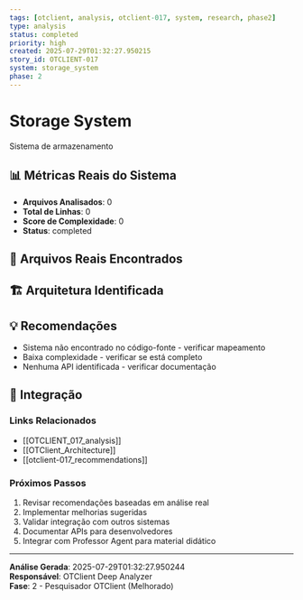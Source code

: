 ```yaml
---
tags: [otclient, analysis, otclient-017, system, research, phase2]
type: analysis
status: completed
priority: high
created: 2025-07-29T01:32:27.950215
story_id: OTCLIENT-017
system: storage_system
phase: 2
---
```


# Storage System

Sistema de armazenamento

## 📊 Métricas Reais do Sistema

- **Arquivos Analisados**: 0
- **Total de Linhas**: 0
- **Score de Complexidade**: 0
- **Status**: completed

## 📁 Arquivos Reais Encontrados


## 🏗️ Arquitetura Identificada

## 💡 Recomendações
- Sistema não encontrado no código-fonte - verificar mapeamento
- Baixa complexidade - verificar se está completo
- Nenhuma API identificada - verificar documentação


## 🔗 Integração

### Links Relacionados
- [[OTCLIENT_017_analysis]]
- [[OTClient_Architecture]]
- [[otclient-017_recommendations]]

### Próximos Passos
1. Revisar recomendações baseadas em análise real
2. Implementar melhorias sugeridas
3. Validar integração com outros sistemas
4. Documentar APIs para desenvolvedores
5. Integrar com Professor Agent para material didático

---

**Análise Gerada**: 2025-07-29T01:32:27.950244  
**Responsável**: OTClient Deep Analyzer  
**Fase**: 2 - Pesquisador OTClient (Melhorado)
